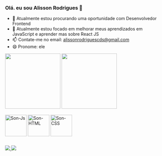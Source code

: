 ### Olá. eu sou Alisson Rodrigues 👋

<!--
**Son-Rodrigues/Son-Rodrigues** is a ✨ _special_ ✨ repository because its `README.md` (this file) appears on your GitHub profile. -->

- 🔭 Atualmente estou procurando uma oportunidade com Desenvolvedor Frontend
- 🌱 Atualmente estou focado em melhorar meus aprendizados em JavaScript e aprender mas sobre React JS
- 📫 Contate-me no email: alissonrodriguescds@gmail.com
- 😄 Pronome: ele

<div class="center">
  <a href="https://github.com/Son-Rodrigues"></a>
  <img height = "180em" src = "https://github-readme-stats.vercel.app/api?username=Son-Rodrigues&show_icons=true&theme=dracula&include_all_commits=true&count_private=true" />
  <img height = "180em" src = "https://github-readme-stats.vercel.app/api/top-langs/?username=Son-Rodrigues&layout=compact&langs_count=7&theme=dracula" />
</div>
<div style = "display: inline_block"> <br>
  <img align = "center" alt = "Son-Js" height = "70" width = "70" src = "https://img.icons8.com/color/480/000000/javascript--v2.png"/>
  <img align = "center" alt = "Son-HTML" height = "70" width = "70" src = "https://img.icons8.com/color/480/000000/html-5--v1.png"/>
  <img align = "center" alt = "Son-CSS" height = "70" width = "70" src = "https://img.icons8.com/color/480/000000/css3.png"/>
</div>

##

<div> 
  <a href = "mailto:alissonrodriguescds@gmail.com"> <img src = "https://img.shields.io/badge/-Gmail-%23333?style=for-the-badge&logo=gmail&logoColor=white" target = "_ blank"> </a>
  <a href="https://www.linkedin.com/in/son-rodrigues/" target="_blank"> <img src = "https://img.shields.io/badge/LinkedIn-0077B5?style=for-the-badge&logo=linkedin&logoColor=white" target =" _ blank "> </a>
</div>
